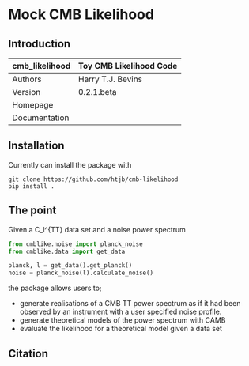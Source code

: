 # Mock CMB Likelihood


## Introduction

| cmb_likelihood | Toy CMB Likelihood Code |
|----------------|-------------------------|
| Authors | Harry T.J. Bevins |
| Version | 0.2.1.beta |
| Homepage | |
|Documentation | |

## Installation

Currently can install the package with

```
git clone https://github.com/htjb/cmb-likelihood
pip install .
```

## The point

Given a C_l^{TT} data set and a noise power spectrum

```python
from cmblike.noise import planck_noise
from cmblike.data import get_data

planck, l = get_data().get_planck()
noise = planck_noise(l).calculate_noise()

```

the package allows users to;

- generate realisations of a CMB TT power spectrum 
    as if it had been observed by an 
    instrument with a user specified noise profile.
- generate theoretical models of the power spectrum
    with CAMB
- evaluate the likelihood for a theoretical model
    given a data set


## Citation